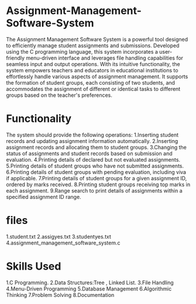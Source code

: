 # Assignment-Management-Software-System
The Assignment Management Software System is a powerful tool designed to efficiently manage student assignments and submissions. Developed using the C programming language, this system incorporates a user-friendly menu-driven interface and leverages file handling capabilities for seamless input and output operations.
With its intuitive functionality, the system empowers teachers and educators in educational institutions to effortlessly handle various aspects of assignment management. It supports the formation of student groups, each consisting of two students, and accommodates the assignment of different or identical tasks to different groups based on the teacher's preferences.

# Functionality
The system should provide the following operations:
1.Inserting student records and updating assignment information automatically.
2.Inserting assignment records and allocating them to student groups.
3.Changing the status of assignments and student records based on submission and evaluation.
4.Printing details of declared but not evaluated assignments.
5.Printing details of student groups who have not submitted assignments.
6.Printing details of student groups with pending evaluation, including viva if applicable.
7.Printing details of student groups for a given assignment ID, ordered by marks received.
8.Printing student groups receiving top marks in each assignment.
9.Range search to print details of assignments within a specified assignment ID range.

# files 
1.student.txt
2.assigyes.txt
3.studentyes.txt
4.assignment_management_software_system.c

# Skills Used
1.C Programming.
2.Data Structures:Tree , Linked List.
3.File Handling
4.Menu-Driven Programming
5.Database Management
6.Algorithmic Thinking
7.Problem Solving
8.Documentation
